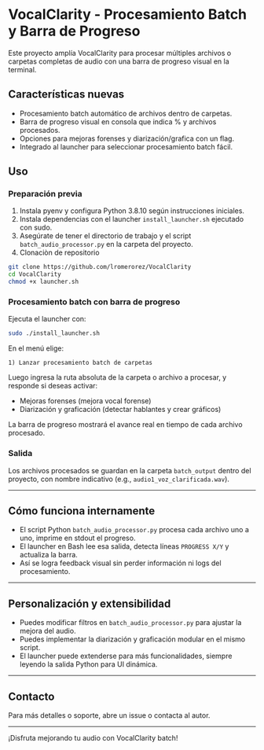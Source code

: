 # VocalClarity - Procesamiento Batch y Barra de Progreso

Este proyecto amplía VocalClarity para procesar múltiples archivos o carpetas completas de audio con una barra de progreso visual en la terminal.

## Características nuevas

- Procesamiento batch automático de archivos dentro de carpetas.
- Barra de progreso visual en consola que indica % y archivos procesados.
- Opciones para mejoras forenses y diarización/grafica con un flag.
- Integrado al launcher para seleccionar procesamiento batch fácil.

## Uso

### Preparación previa

1. Instala pyenv y configura Python 3.8.10 según instrucciones iniciales.
2. Instala dependencias con el launcher `install_launcher.sh` ejecutado con sudo.
3. Asegúrate de tener el directorio de trabajo y el script `batch_audio_processor.py` en la carpeta del proyecto.
4. Clonaciòn de repositorio


```bash
git clone https://github.com/lromerorez/VocalClarity
cd VocalClarity
chmod +x launcher.sh
```

### Procesamiento batch con barra de progreso

Ejecuta el launcher con:

```bash
sudo ./install_launcher.sh
```

En el menú elige:

```
1) Lanzar procesamiento batch de carpetas
```

Luego ingresa la ruta absoluta de la carpeta o archivo a procesar, y responde si deseas activar:

- Mejoras forenses (mejora vocal forense)
- Diarización y graficación (detectar hablantes y crear gráficos)

La barra de progreso mostrará el avance real en tiempo de cada archivo procesado.

### Salida

Los archivos procesados se guardan en la carpeta `batch_output` dentro del proyecto, con nombre indicativo (e.g., `audio1_voz_clarificada.wav`).

---

## Cómo funciona internamente

- El script Python `batch_audio_processor.py` procesa cada archivo uno a uno, imprime en stdout el progreso.
- El launcher en Bash lee esa salida, detecta líneas `PROGRESS X/Y` y actualiza la barra.
- Así se logra feedback visual sin perder información ni logs del procesamiento.

---

## Personalización y extensibilidad

- Puedes modificar filtros en `batch_audio_processor.py` para ajustar la mejora del audio.
- Puedes implementar la diarización y graficación modular en el mismo script.
- El launcher puede extenderse para más funcionalidades, siempre leyendo la salida Python para UI dinámica.

---

## Contacto

Para más detalles o soporte, abre un issue o contacta al autor.

---

¡Disfruta mejorando tu audio con VocalClarity batch!
